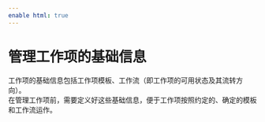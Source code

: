 ```yaml
---
enable html: true
---
```

# 管理工作项的基础信息

工作项的基础信息包括工作项模板、工作流（即工作项的可用状态及其流转方向）。         
在管理工作项前，需要定义好这些基础信息，便于工作项按照约定的、确定的模板和工作流运作。